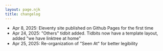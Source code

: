 ```yaml
---
layout: page.njk
title: changelog
---
```


- Apr 8, 2025: Eleventy site published on Github Pages for the first time
- Apr 24, 2025: "Others" tidbit added. Tidbits now have a template layout, added "we have linktree at home"
- Apr 25, 2025: Re-organization of "Seen At" for better legibility